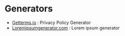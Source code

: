 # Generators

- [Getterms.io](https://getterms.io/) : Privacy Policy Generator
- [Loremipsumgenerator.com](https://loremipsumgenerator.com/) : Lorem ipsum generator